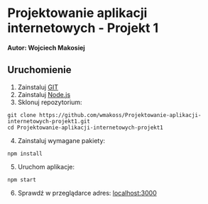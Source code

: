 # Projektowanie aplikacji internetowych - Projekt 1

**Autor: Wojciech Makosiej**

## Uruchomienie

1. Zainstaluj [GIT](https://git-scm.com/)
2. Zainstaluj [Node.js](https://nodejs.org/)
3. Sklonuj repozytorium:
```
git clone https://github.com/wmakoss/Projektowanie-aplikacji-internetowych-projekt1.git
cd Projektowanie-aplikacji-internetowych-projekt1
```
4. Zainstaluj wymagane pakiety:
```
npm install
```
5. Uruchom aplikacje:
```
npm start
```
6. Sprawdź w przeglądarce adres: [localhost:3000](http://localhost:3000/)
